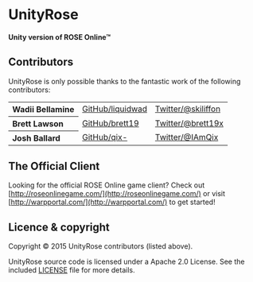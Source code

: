 UnityRose
===============================

#### Unity version of ROSE Online&#8482;


Contributors
-----------------------

UnityRose is only possible thanks to the fantastic
work of the following contributors:

<table><tbody>
<tr><th align="left">Wadii Bellamine</th><td><a href="https://github.com/liquidwad">GitHub/liquidwad</a></td><td><a href="http://twitter.com/skiliffon">Twitter/@skiliffon</a></td></tr>
<tr><th align="left">Brett Lawson</th><td><a href="https://github.com/brett19/">GitHub/brett19</a></td><td><a href="http://twitter.com/brett19x">Twitter/@brett19x</a></td></tr>
<tr><th align="left">Josh Ballard</th><td><a href="https://github.com/qix-/">GitHub/qix-</a></td><td><a href="http://twitter.com/IAmQix">Twitter/@IAmQix</a></td></tr>
</tbody></table>


The Official Client
-----------------------

Looking for the official ROSE Online game client?  Check out
[http://roseonlinegame.com/](http://roseonlinegame.com/) or visit 
[http://warpportal.com/](http://warpportal.com/) to get started!


Licence &amp; copyright
-----------------------

Copyright &copy; 2015 UnityRose contributors (listed above).

UnityRose source code is licensed under a Apache 2.0
License.  See the included 
[LICENSE](../blob/master/LICENSE) file for more details.

